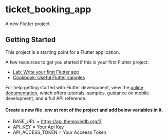 # ticket_booking_app

A new Flutter project.

## Getting Started

This project is a starting point for a Flutter application.

A few resources to get you started if this is your first Flutter project:

- [Lab: Write your first Flutter app](https://docs.flutter.dev/get-started/codelab)
- [Cookbook: Useful Flutter samples](https://docs.flutter.dev/cookbook)

For help getting started with Flutter development, view the
[online documentation](https://docs.flutter.dev/), which offers tutorials,
samples, guidance on mobile development, and a full API reference.

#### Create a new file .env at root of the project and add below variables in it.
- BASE_URL = https://api.themoviedb.org/3
- API_KEY = Your Api Key
- API_ACCESS_TOKEN = Your Acceess Token
